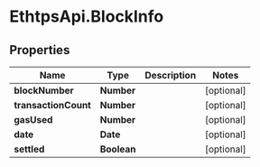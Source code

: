 # EthtpsApi.BlockInfo

## Properties

Name | Type | Description | Notes
------------ | ------------- | ------------- | -------------
**blockNumber** | **Number** |  | [optional] 
**transactionCount** | **Number** |  | [optional] 
**gasUsed** | **Number** |  | [optional] 
**date** | **Date** |  | [optional] 
**settled** | **Boolean** |  | [optional] 


